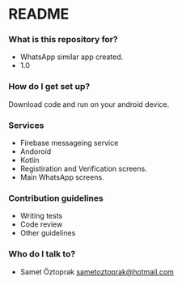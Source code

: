 # README #

### What is this repository for? ###

* WhatsApp similar app created.
* 1.0

### How do I get set up? ###

Download code and run on your android device.

### Services ###
* Firebase messageing service
* Andoroid
* Kotlin
* Registiration and Verification screens.
* Main WhatsApp screens.

### Contribution guidelines ###

* Writing tests
* Code review
* Other guidelines

### Who do I talk to? ###

* Samet Öztoprak sametoztoprak@hotmail.com

